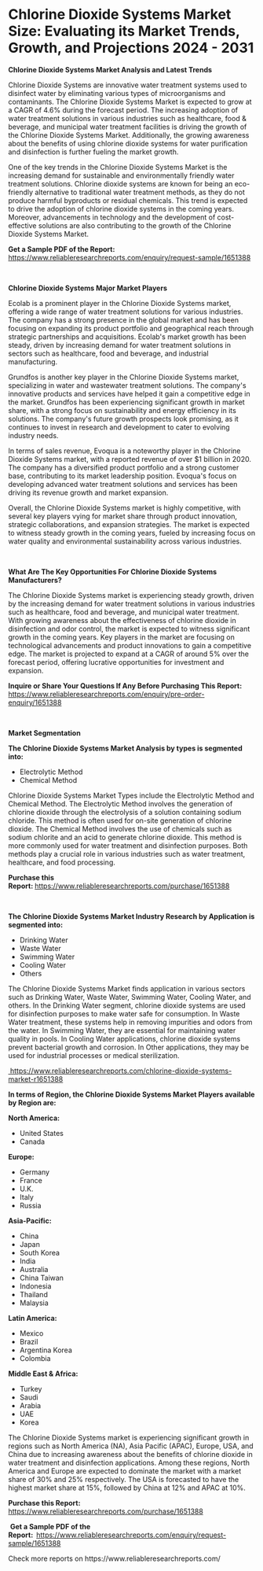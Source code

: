 <p><h1>Chlorine Dioxide Systems Market Size: Evaluating its Market Trends, Growth, and Projections 2024 - 2031</h1></p><p><strong>Chlorine Dioxide Systems Market Analysis and Latest Trends</strong></p>
<p><p>Chlorine Dioxide Systems are innovative water treatment systems used to disinfect water by eliminating various types of microorganisms and contaminants. The Chlorine Dioxide Systems Market is expected to grow at a CAGR of 4.6% during the forecast period. The increasing adoption of water treatment solutions in various industries such as healthcare, food & beverage, and municipal water treatment facilities is driving the growth of the Chlorine Dioxide Systems Market. Additionally, the growing awareness about the benefits of using chlorine dioxide systems for water purification and disinfection is further fueling the market growth.</p><p>One of the key trends in the Chlorine Dioxide Systems Market is the increasing demand for sustainable and environmentally friendly water treatment solutions. Chlorine dioxide systems are known for being an eco-friendly alternative to traditional water treatment methods, as they do not produce harmful byproducts or residual chemicals. This trend is expected to drive the adoption of chlorine dioxide systems in the coming years. Moreover, advancements in technology and the development of cost-effective solutions are also contributing to the growth of the Chlorine Dioxide Systems Market.</p></p>
<p><strong>Get a Sample PDF of the Report:&nbsp;</strong> <a href="https://www.reliableresearchreports.com/enquiry/request-sample/1651388">https://www.reliableresearchreports.com/enquiry/request-sample/1651388</a></p>
<p>&nbsp;</p>
<p><strong>Chlorine Dioxide Systems Major Market Players</strong></p>
<p><p>Ecolab is a prominent player in the Chlorine Dioxide Systems market, offering a wide range of water treatment solutions for various industries. The company has a strong presence in the global market and has been focusing on expanding its product portfolio and geographical reach through strategic partnerships and acquisitions. Ecolab's market growth has been steady, driven by increasing demand for water treatment solutions in sectors such as healthcare, food and beverage, and industrial manufacturing.</p><p>Grundfos is another key player in the Chlorine Dioxide Systems market, specializing in water and wastewater treatment solutions. The company's innovative products and services have helped it gain a competitive edge in the market. Grundfos has been experiencing significant growth in market share, with a strong focus on sustainability and energy efficiency in its solutions. The company's future growth prospects look promising, as it continues to invest in research and development to cater to evolving industry needs.</p><p>In terms of sales revenue, Evoqua is a noteworthy player in the Chlorine Dioxide Systems market, with a reported revenue of over $1 billion in 2020. The company has a diversified product portfolio and a strong customer base, contributing to its market leadership position. Evoqua's focus on developing advanced water treatment solutions and services has been driving its revenue growth and market expansion.</p><p>Overall, the Chlorine Dioxide Systems market is highly competitive, with several key players vying for market share through product innovation, strategic collaborations, and expansion strategies. The market is expected to witness steady growth in the coming years, fueled by increasing focus on water quality and environmental sustainability across various industries.</p></p>
<p>&nbsp;</p>
<p><strong>What Are The Key Opportunities For Chlorine Dioxide Systems Manufacturers?</strong></p>
<p><p>The Chlorine Dioxide Systems market is experiencing steady growth, driven by the increasing demand for water treatment solutions in various industries such as healthcare, food and beverage, and municipal water treatment. With growing awareness about the effectiveness of chlorine dioxide in disinfection and odor control, the market is expected to witness significant growth in the coming years. Key players in the market are focusing on technological advancements and product innovations to gain a competitive edge. The market is projected to expand at a CAGR of around 5% over the forecast period, offering lucrative opportunities for investment and expansion.</p></p>
<p><strong>Inquire or Share Your Questions If Any Before Purchasing This Report:</strong> <a href="https://www.reliableresearchreports.com/enquiry/pre-order-enquiry/1651388">https://www.reliableresearchreports.com/enquiry/pre-order-enquiry/1651388</a></p>
<p>&nbsp;</p>
<p><strong>Market Segmentation</strong></p>
<p><strong>The Chlorine Dioxide Systems Market Analysis by types is segmented into:</strong></p>
<p><ul><li>Electrolytic Method</li><li>Chemical Method</li></ul></p>
<p><p>Chlorine Dioxide Systems Market Types include the Electrolytic Method and Chemical Method. The Electrolytic Method involves the generation of chlorine dioxide through the electrolysis of a solution containing sodium chloride. This method is often used for on-site generation of chlorine dioxide. The Chemical Method involves the use of chemicals such as sodium chlorite and an acid to generate chlorine dioxide. This method is more commonly used for water treatment and disinfection purposes. Both methods play a crucial role in various industries such as water treatment, healthcare, and food processing.</p></p>
<p><strong>Purchase this Report:&nbsp;</strong><a href="https://www.reliableresearchreports.com/purchase/1651388">https://www.reliableresearchreports.com/purchase/1651388</a></p>
<p>&nbsp;</p>
<p><strong>The Chlorine Dioxide Systems Market Industry Research by Application is segmented into:</strong></p>
<p><ul><li>Drinking Water</li><li>Waste Water</li><li>Swimming Water</li><li>Cooling Water</li><li>Others</li></ul></p>
<p><p>The Chlorine Dioxide Systems Market finds application in various sectors such as Drinking Water, Waste Water, Swimming Water, Cooling Water, and others. In the Drinking Water segment, chlorine dioxide systems are used for disinfection purposes to make water safe for consumption. In Waste Water treatment, these systems help in removing impurities and odors from the water. In Swimming Water, they are essential for maintaining water quality in pools. In Cooling Water applications, chlorine dioxide systems prevent bacterial growth and corrosion. In Other applications, they may be used for industrial processes or medical sterilization.</p></p>
<p><a href="https://www.reliableresearchreports.com/chlorine-dioxide-systems-market-r1651388">&nbsp;https://www.reliableresearchreports.com/chlorine-dioxide-systems-market-r1651388</a></p>
<p><strong>In terms of Region, the Chlorine Dioxide Systems Market Players available by Region are:</strong></p>
<p>
    <p> <strong> North America: </strong>
        <ul>
            <li>United States</li>
            <li>Canada</li>
        </ul>
        </p> 
    <p> <strong> Europe: </strong>
        <ul>
            <li>Germany</li>
            <li>France</li>
            <li>U.K.</li>
            <li>Italy</li>
            <li>Russia</li>
        </ul>
        </p> 
    <p> <strong> Asia-Pacific: </strong>
        <ul>
            <li>China</li>
            <li>Japan</li>
            <li>South Korea</li>
            <li>India</li>
            <li>Australia</li>
            <li>China Taiwan</li>
            <li>Indonesia</li>
            <li>Thailand</li>
            <li>Malaysia</li>
        </ul>
        </p> 
    <p> <strong> Latin America: </strong>
        <ul>
            <li>Mexico</li>
            <li>Brazil</li>
            <li>Argentina Korea</li>
            <li>Colombia</li>
        </ul>
        </p> 
    <p> <strong> Middle East & Africa: </strong>
        <ul>
            <li>Turkey</li>
            <li>Saudi</li>
            <li>Arabia</li>
            <li>UAE</li>
            <li>Korea</li>
        </ul>
    </p>
    </p>
<p><p>The Chlorine Dioxide Systems market is experiencing significant growth in regions such as North America (NA), Asia Pacific (APAC), Europe, USA, and China due to increasing awareness about the benefits of chlorine dioxide in water treatment and disinfection applications. Among these regions, North America and Europe are expected to dominate the market with a market share of 30% and 25% respectively. The USA is forecasted to have the highest market share at 15%, followed by China at 12% and APAC at 10%.</p></p>
<p><strong>Purchase this Report: </strong><a href="https://www.reliableresearchreports.com/purchase/1651388">https://www.reliableresearchreports.com/purchase/1651388</a></p>
<p>&nbsp;<strong>Get a Sample PDF of the Report:&nbsp;&nbsp;</strong><a href="https://www.reliableresearchreports.com/enquiry/request-sample/1651388">https://www.reliableresearchreports.com/enquiry/request-sample/1651388</a></p>
<p><strong></strong></p>
<p>Check more reports on https://www.reliableresearchreports.com/</p>